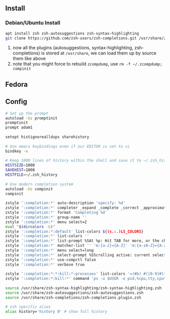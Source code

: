 ## Install
### Debian/Ubuntu Install
```bash
apt install zsh zsh-autosuggestions zsh-syntax-highlighting
git clone https://github.com/zsh-users/zsh-completions.git /usr/share/zsh-completions
```
1. now all the plugins (autosuggestions, syntax-highlighting, zsh-completions) is stored at `/usr/share`, we can load them up by source them like above
2. note that you might force to  rebuild `zcompdump`, use `rm -f ~/.zcompdump; compinit`
## Fedora

## Config
```bash
# Set up the prompt  
autoload -Uz promptinit  
promptinit  
prompt adam1  
  
setopt histignorealldups sharehistory  
  
# Use emacs keybindings even if our EDITOR is set to vi  
bindkey -e  
  
# Keep 1000 lines of history within the shell and save it to ~/.zsh_history:  
HISTSIZE=1000  
SAVEHIST=1000  
HISTFILE=~/.zsh_history  
  
# Use modern completion system  
autoload -Uz compinit  
compinit  
  
zstyle ':completion:*' auto-description 'specify: %d'  
zstyle ':completion:*' completer _expand _complete _correct _approximate  
zstyle ':completion:*' format 'Completing %d'  
zstyle ':completion:*' group-name ''  
zstyle ':completion:*' menu select=2  
eval "$(dircolors -b)"  
zstyle ':completion:*:default' list-colors ${(s.:.)LS_COLORS}  
zstyle ':completion:*' list-colors ''
zstyle ':completion:*' list-prompt %SAt %p: Hit TAB for more, or the character to insert%s  
zstyle ':completion:*' matcher-list '' 'm:{a-z}={A-Z}' 'm:{a-zA-Z}={A-Za-z}' 'r:|[._-]=* r:|=* l:|=*'  
zstyle ':completion:*' menu select=long  
zstyle ':completion:*' select-prompt %SScrolling active: current selection at %p%s  
zstyle ':completion:*' use-compctl false  
zstyle ':completion:*' verbose true  
  
zstyle ':completion:*:*:kill:*:processes' list-colors '=(#b) #([0-9]#)*=0=01;31'  
zstyle ':completion:*:kill:*' command 'ps -u $USER -o pid,%cpu,tty,cputime,cmd'  
  
source /usr/share/zsh-syntax-highlighting/zsh-syntax-highlighting.zsh  
source /usr/share/zsh-autosuggestions/zsh-autosuggestions.zsh  
source /usr/share/zsh-completions/zsh-completions.plugin.zsh

# zsh specific alias
alias history='history 0' # show full history
```

